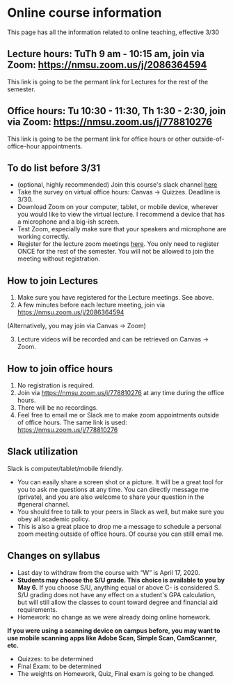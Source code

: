 # Online course information
This page has all the information related to online teaching, effective 3/30 

## Lecture hours: TuTh 9 am - 10:15 am, join via Zoom: https://nmsu.zoom.us/j/2086364594
This link is going to be the permant link for Lectures for the rest of the semester.
## Office hours: Tu 10:30 - 11:30, Th 1:30 - 2:30, join via Zoom: https://nmsu.zoom.us/j/778810276
This link is going to be the permant link for office hours or other outside-of-office-hour appointments.

## To do list before 3/31
* (optional, highly recommended) Join this course's slack channel [here](https://join.slack.com/t/nmsu-math377-spr2020/shared_invite/zt-czyllvna-wn~azu15QZAAv1w0GLU~gw)
* Take the survey on virtual office hours: Canvas -> Quizzes. Deadline is 3/30.
* Download Zoom on your computer, tablet, or mobile device, wherever you would like to view the virtual lecture. I recommend a device that has a microphone and a big-ish screen.
* Test Zoom, especially make sure that your speakers and microphone are working correctly. 
* Register for the lecture zoom meetings [here](https://nmsu.zoom.us/meeting/register/u5Uld-GqrTkjizWl_qlJ6bmhOf0MuO-eYg). You only need to register ONCE for the rest of the semester. You will not be allowed to join the meeting without registration.

## How to join Lectures
1. Make sure you have registered for the Lecture meetings. See above.
2. A few minutes before each lecture meeting, join via https://nmsu.zoom.us/j/2086364594

(Alternatively, you may join via Canvas -> Zoom) 

3. Lecture videos will be recorded and can be retrieved on Canvas -> Zoom. 

## How to join office hours
1. No registration is required.
2. Join via https://nmsu.zoom.us/j/778810276 at any time during the office hours.
3. There will be no recordings.
4. Feel free to email me or Slack me to make zoom appointments outside of office hours. The same link is used: https://nmsu.zoom.us/j/778810276

## Slack utilization
Slack is computer/tablet/mobile friendly. 
* You can easily share a screen shot or a picture. It will be a great tool for you to ask me questions at any time. You can directly message me (private), and you are also welcome to share your question in the #general channel. 
* You should free to talk to your peers in Slack as well, but make sure you obey all academic policy.
* This is also a great place to drop me a message to schedule a personal zoom meeting outside of office hours. Of course you can stilll email me.

## Changes on syllabus
* Last day to withdraw from the course with “W” is April 17, 2020.
* **Students may choose the S/U grade.  This choice is available to you by May 6.** If you choose S/U, anything equal or above C- is considered S. S/U grading does not have any effect on a student's GPA calculation, but will still allow the classes to count toward degree and financial aid requirements. 
* Homework: no change as we were already doing online homework. 

 **If you were using a scanning device on campus before, you may want to use mobile scanning apps like Adobe Scan, Simple Scan, CamScanner, etc.**

* Quizzes: to be determined
* Final Exam: to be determined
* The weights on Homework, Quiz, Final exam is going to be changed.

